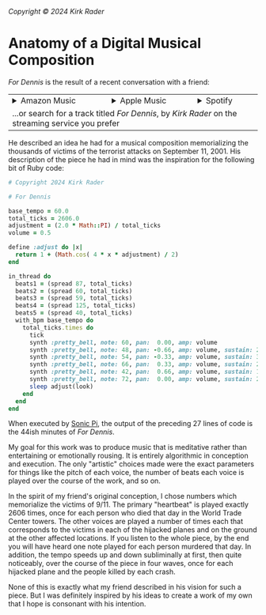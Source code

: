 _Copyright &copy; 2024 Kirk Rader_

# Anatomy of a Digital Musical Composition

_For Dennis_ is the result of a recent conversation with a friend:

<table>
    <tr>
        <td>
            <details>
                <summary>Amazon Music</summary>
                <iframe id='AmazonMusicEmbedB0DLPC4WG7'
                        src='https://music.amazon.com/embed/B0DLPC4WG7/?id=ptXCUnaHiY&marketplaceId=ATVPDKIKX0DER&musicTerritory=US'
                        width='100%'
                        height='352px'
                        frameBorder='0'
                        style='border-radius:20px;max-width:500px'></iframe>
            </details>
        </td>
        <td>
            <details>
                <summary>Apple Music</summary>
                <iframe allow="autoplay *; encrypted-media *;"
                frameborder="0"
                height="150"
                style="width:100%;max-width:660px;overflow:hidden;background:transparent;"
                sandbox="allow-forms allow-popups allow-same-origin allow-scripts allow-storage-access-by-user-activation allow-top-navigation-by-user-activation"
                src="https://embed.music.apple.com/us/album/for-dennis/1777575627?i=1777575628"></iframe>
            </details>
        </td>
        <td>
            <details>
                <summary>Spotify</summary>
                <iframe style="border-radius:12px" src="https://open.spotify.com/embed/track/5sycXFtDAJVDKSERPuPprF?utm_source=generator" width="100%" height="352" frameBorder="0" allowfullscreen="" allow="autoplay; clipboard-write; encrypted-media; fullscreen; picture-in-picture" loading="lazy"></iframe>
            </details>
        </td>
    </tr>
    <tr>
        <td colspan="3">
            ...or search for a track titled <i>For Dennis</i>, by <i>Kirk Rader</i> on the streaming service you prefer
        </td>
    </tr>
</table>

He described an idea he had for a musical composition memorializing the
thousands of victims of the terrorist attacks on September 11, 2001. His
description of the piece he had in mind was the inspiration for the following
bit of Ruby code:

```ruby
# Copyright 2024 Kirk Rader

# For Dennis

base_tempo = 60.0
total_ticks = 2606.0
adjustment = (2.0 * Math::PI) / total_ticks
volume = 0.5

define :adjust do |x|
  return 1 + (Math.cos( 4 * x * adjustment) / 2)
end

in_thread do
  beats1 = (spread 87, total_ticks)
  beats2 = (spread 60, total_ticks)
  beats3 = (spread 59, total_ticks)
  beats4 = (spread 125, total_ticks)
  beats5 = (spread 40, total_ticks)
  with_bpm base_tempo do
    total_ticks.times do
      tick
      synth :pretty_bell, note: 60, pan:  0.00, amp: volume
      synth :pretty_bell, note: 48, pan: -0.66, amp: volume, sustain: 20 if beats1[look]
      synth :pretty_bell, note: 54, pan: -0.33, amp: volume, sustain: 30 if beats2[look]
      synth :pretty_bell, note: 66, pan:  0.33, amp: volume, sustain: 29 if beats3[look]
      synth :pretty_bell, note: 42, pan:  0.66, amp: volume, sustain: 15 if beats4[look]
      synth :pretty_bell, note: 72, pan:  0.00, amp: volume, sustain: 25 if beats5[look]
      sleep adjust(look)
    end
  end
end
```

When executed by [Sonic Pi](https://sonic-pi.net/), the output of the preceding
27 lines of code is the 44ish minutes of _For Dennis_.

My goal for this work was to produce music that is meditative rather than
entertaining or emotionally rousing. It is entirely algorithmic in conception
and execution. The only "artistic" choices made were the exact parameters for
things like the pitch of each voice, the number of beats each voice is played
over the course of the work, and so on.

In the spirit of my friend's original conception, I chose numbers which
memorialize the victims of 9/11. The primary "heartbeat" is played exactly 2606
times, once for each person who died that day in the World Trade Center towers.
The other voices are played a number of times each that corresponds to the
victims in each of the hijacked planes and on the ground at the other affected
locations. If you listen to the whole piece, by the end you will have heard one
note played for each person murdered that day. In addition, the tempo speeds up
and down subliminally at first, then quite noticeably, over the course of the
piece in four waves, once for each hijacked plane and the people killed by each
crash.

None of this is exactly what my friend described in his vision for such a
piece. But I was definitely inspired by his ideas to create a work of my own
that I hope is consonant with his intention.